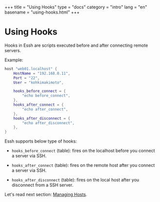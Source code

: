 +++
title = "Using Hooks"
type = "docs"
category = "intro"
lang = "en"
basename = "using-hooks.html"
+++

# Using Hooks

Hooks in Essh are scripts executed before and after connecting remote servers.

Example:

~~~lua
host "web01.localhost" {
    HostName = "192.168.0.11",
    Port = "22",
    User = "kohkimakimoto",

    hooks_before_connect = {
        "echo before_connect",
    },
    hooks_after_connect = {
        "echo after_connect",
    },
    hooks_after_disconnect = {
        "echo after_disconnect",
    },
}
~~~

Essh supports below type of hooks:

* `hooks_before_connect` (table): fires on the localhost before you connect a server via SSH.

* `hooks_after_connect` (table): fires on the remote host after you connect a server via SSH.

* `hooks_after_disconnect` (table): fires on the local host after you disconnect from a SSH server.

Let's read next section: [Managing Hosts](managing-hosts.html).
